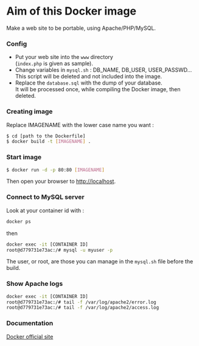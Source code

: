 # Aim of this Docker image

Make a web site to be portable, using Apache/PHP/MySQL.

### Config

- Put your web site into the `www` directory  
(`index.php` is given as sample).
- Change variables in `mysql.sh` : DB_NAME, DB_USER, USER_PASSWD...  
This script will be deleted and not included into the image.
- Replace the `database.sql` with the dump of your database.  
It will be processed once, while compiling the Docker image, then deleted.

### Creating image

Replace IMAGENAME with the lower case name you want :

``` bash
$ cd [path to the Dockerfile]
$ docker build -t [IMAGENAME] .
```

### Start image

``` bash
$ docker run -d -p 80:80 [IMAGENAME]
```

Then open your browser to <http://localhost>.

### Connect to MySQL server

Look at your container id with :

``` bash
docker ps
```
then
``` bash
docker exec -it [CONTAINER ID]
root@d779731e73ac:/# mysql -u myuser -p
```

The user, or root, are those you can manage in the `mysql.sh` file before the build.

### Show Apache logs

``` bash
docker exec -it [CONTAINER ID]
root@d779731e73ac:/# tail -f /var/log/apache2/error.log
root@d779731e73ac:/# tail -f /var/log/apache2/access.log
```

### Documentation
[Docker official site](https://www.docker.com/)
